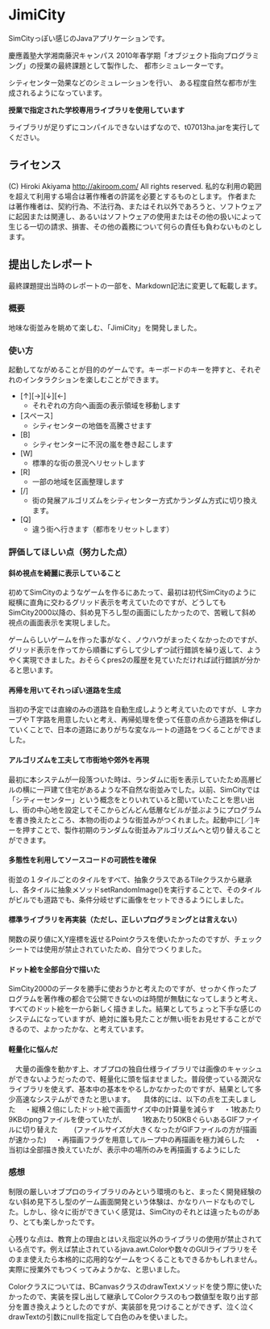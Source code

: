 JimiCity
========

SimCityっぽい感じのJavaアプリケーションです。

慶應義塾大学湘南藤沢キャンパス
2010年春学期「オブジェクト指向プログラミング」の授業の最終課題として製作した、
都市シミュレーターです。

シティセンター効果などのシミュレーションを行い、
ある程度自然な都市が生成されるようになっています。

**授業で指定された学校専用ライブラリを使用しています**

ライブラリが足りずにコンパイルできないはずなので、t07013ha.jarを実行してください。

ライセンス
---------
(C) Hiroki Akiyama http://akiroom.com/ All rights reserved.
私的な利用の範囲を超えて利用する場合は著作権者の許諾を必要とするものとします。
作者または著作権者は、契約行為、不法行為、またはそれ以外であろうと、ソフトウェアに起因または関連し、あるいはソフトウェアの使用またはその他の扱いによって生じる一切の請求、損害、その他の義務について何らの責任も負わないものとします。 

提出したレポート
---------------
最終課題提出当時のレポートの一部を、Markdown記法に変更して転載します。

### 概要
地味な街並みを眺めて楽しむ、「JimiCity」を開発しました。

### 使い方
起動してながめることが目的のゲームです。キーボードのキーを押すと、それぞれのインタラクションを楽しむことができます。

* [↑][→][↓][←]
	* それぞれの方向へ画面の表示領域を移動します
* [スペース]
	* シティセンターの地価を高騰させます
* [B]
	* シティセンターに不況の嵐を巻き起こします
* [W]
	* 標準的な街の景況へリセットします
* [R]
	* 一部の地域を区画整理します
* [/]
	* 街の発展アルゴリズムをシティセンター方式かランダム方式に切り換えます。
* [Q]
	* 違う街へ行きます（都市をリセットします）

### 評価してほしい点（努力した点）
#### 斜め視点を綺麗に表示していること
初めてSimCityのようなゲームを作るにあたって、最初は初代SimCityのように縦横に直角に交わるグリッド表示を考えていたのですが、どうしてもSimCity2000以降の、斜め見下ろし型の画面にしたかったので、苦戦して斜め視点の画面表示を実現しました。

ゲームらしいゲームを作った事がなく、ノウハウがまったくなかったのですが、グリッド表示を作ってから順番にずらして少しずつ試行錯誤を繰り返して、ようやく実現できました。おそらくpres2の履歴を見ていただければ試行錯誤が分かると思います。

#### 再帰を用いてそれっぽい道路を生成
当初の予定では直線のみの道路を自動生成しようと考えていたのですが、Ｌ字カーブやＴ字路を用意したいと考え、再帰処理を使って任意の点から道路を伸ばしていくことで、日本の道路にありがちな変なルートの道路をつくることができました。


#### アルゴリズムを工夫して市街地や郊外を再現
最初に本システムが一段落ついた時は、ランダムに街を表示していたため高層ビルの横に一戸建て住宅があるような不自然な街並みでした。以前、SimCityでは「シティーセンター」という概念をとりいれていると聞いていたことを思い出し、街の中心地を設定してそこからどんどん低層なビルが並ぶようにプログラムを書き換えたところ、本物の街のような街並みがつくれました。起動中に[／]キーを押すことで、製作初期のランダムな街並みアルゴリズムへと切り替えることができます。

#### 多態性を利用してソースコードの可読性を確保
街並の１タイルごとのタイルをすべて、抽象クラスであるTileクラスから継承し、各タイルに抽象メソッドsetRandomImage()を実行することで、そのタイルがビルでも道路でも、条件分岐せずに画像をセットできるようにしました。

#### 標準ライブラリを再実装（ただし、正しいプログラミングとは言えない）
関数の戻り値にX,Y座標を返せるPointクラスを使いたかったのですが、チェックシートでは使用が禁止されていたため、自分でつくりました。

#### ドット絵を全部自分で描いた

SimCity2000のデータを勝手に使おうかと考えたのですが、せっかく作ったプログラムを著作権の都合で公開できないのは時間が無駄になってしまうと考え、すべてのドット絵を一から新しく描きました。結果としてちょっと下手な感じのシステムになっていますが、絶対に誰も見たことが無い街をお見せすることができるので、よかったかな、と考えています。

#### 軽量化に悩んだ
　大量の画像を動かす上、オブプロの独自仕様ライブラリでは画像のキャッシュができないようだったので、軽量化に頭を悩ませました。普段使っている潤沢なライブラリを使えず、基本中の基本をやるしかなかったのですが、結果として多少高速なシステムができたと思います。
　具体的には、以下の点を工夫しました
　・縦横２倍にしたドット絵で画面サイズ中の計算量を減らす
　・1枚あたり9KBのpngファイルを使っていたが、
　　1枚あたり50KBぐらいあるGIFファイルに切り替えた
　　(ファイルサイズが大きくなったがGIFファイルの方が描画が速かった)
　・再描画フラグを用意してループ中の再描画を極力減らした
　・当初は全部描き換えていたが、表示中の場所のみを再描画するようにした

### 感想
制限の厳しいオブプロのライブラリのみという環境のもと、まったく開発経験のない斜め見下ろし型のゲーム画面開発という体験は、かなりハードなものでした。しかし、徐々に街ができていく感覚は、SimCityのそれとは違ったものがあり、とても楽しかったです。

心残りな点は、教育上の理由とはいえ指定以外のライブラリの使用が禁止されている点です。例えば禁止されているjava.awt.Colorや数々のGUIライブラリをそのまま使えたら本格的に応用的なゲームをつくることもできるかもしれません。実際に授業外でもつくってみようかな、と思いました。

Colorクラスについては、BCanvasクラスのdrawTextメソッドを使う際に使いたかったので、実装を探し出して継承してColorクラスのもつ数値型を取り出す部分を置き換えようとしたのですが、実装部を見つけることができず、泣く泣くdrawTextの引数にnullを指定して白色のみを使いました。
